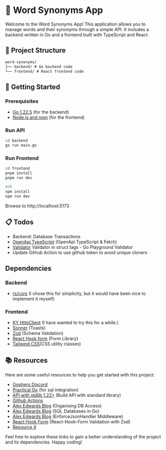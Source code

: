 # 📝 Word Synonyms App

Welcome to the Word Synonyms App! This application allows you to manage words and their synonyms through a simple API. It includes a backend written in Go and a frontend built with TypeScript and React.

## 📂 Project Structure

```md
word-synonyms/
├── backend/ # Go backend code
└── frontend/ # React frontend code
```

## 🚀 Getting Started

### Prerequisites

- [Go 1.22.5](https://golang.org/dl/) (for the backend)
- [Node.js and npm](https://nodejs.org/en/download/) (for the frontend)

### Run API

```sh
cd backend
go run main.go
```

### Run Frontend

```bash
cd frontend
pnpm install
pnpm run dev

#OR
npm install
npm run dev
```

Browse to http://localhost:5173

## :clipboard: Todos

- Backend: Database Transactions
- [OpenApi TypeScript](https://github.com/openapi-ts/openapi-typescript) (OpenApi TypeScript & Fetch)
- [Validator](https://github.com/go-playground/validator) Validator in struct tags - Go Playground Validator
- Update Github Action to use github token to avoid unique cloners

## Dependencies

### Backend

- [rs/cors](https://github.com/rs/cors) (I chose this for simplicity, but it would have been nice to implement it myself)

### Frontend

- [KY HttpClient](https://github.com/sindresorhus/ky) (I have wanted to try this for a while.)
- [Sonner](https://sonner.emilkowal.ski/) (Toasts)
- [Zod](https://zod.dev/) (Schema Validation)
- [React Hook form](https://www.react-hook-form.com/) (Form Library)
- [Tailwind CSS](https://tailwindcss.com/)(CSS utility classes)

## 📚 Resources

Here are some useful resources to help you get started with this project:

- [Gophers Discord](https://discord.com/invite/golang)
- [Practical Go](https://practicalgobook.net/posts/go-sqlite-no-cgo/) (for sql integration)
- [API with stdlib 1.22+](https://medium.com/@matteopampana/write-the-perfect-rest-api-with-go-1-22-fc7d510230c4) (Build API with standard library)
- [Github Actions](https://olegk.dev/github-actions-and-go#heading-github-actions)
- [Alex Edwards Blog](https://www.alexedwards.net/blog/organising-database-access) (Organising DB Access)
- [Alex Edwards Blog](https://www.alexedwards.net/blog/introduction-to-using-sql-databases-in-go) (SQL Databases in Go)
- [Alex Edwards Blog](https://www.alexedwards.net/blog/making-and-using-middleware) (EnforceJsonHandler Middleware)
- [React Hook Form](https://www.freecodecamp.org/news/react-form-validation-zod-react-hook-form/) (React-Hook-Form Validation with Zod)
- [Resource 4](#)

Feel free to explore these links to gain a better understanding of the project and its dependencies. Happy coding!
